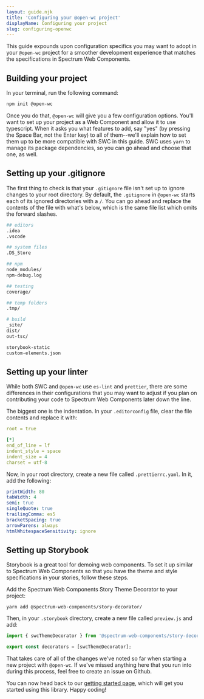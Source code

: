 ```yaml
---
layout: guide.njk
title: 'Configuring your @open-wc project'
displayName: Configuring your project
slug: configuring-openwc
---
```


This guide expounds upon configuration specifics you may want to adopt in your `@open-wc` project for a smoother development experience that matches the specifications in Spectrum Web Components.

## Building your project

In your terminal, run the following command:

```bash
npm init @open-wc
```

Once you do that, `@open-wc` will give you a few configuration options. You'll want to set up your project as a Web Component and allow it to use typescript. When it asks you what features to add, say "yes" (by pressing the Space Bar, not the Enter key) to all of them--we'll explain how to set them up to be more compatible with SWC in this guide. SWC uses `yarn` to manage its package dependencies, so you can go ahead and choose that one, as well.

## Setting up your .gitignore

The first thing to check is that your `.gitignore` file isn't set up to ignore changes to your root directory. By default, the `.gitignore` in `@open-wc` starts each of its ignored directories with a `/`. You can go ahead and replace the contents of the file with what's below, which is the same file list which omits the forward slashes.

```bash
## editors
.idea
.vscode

## system files
.DS_Store

## npm
node_modules/
npm-debug.log

## testing
coverage/

## temp folders
.tmp/

# build
_site/
dist/
out-tsc/

storybook-static
custom-elements.json
```

## Setting up your linter

While both SWC and `@open-wc` use `es-lint` and `prettier`, there are some differences in their configurations that you may want to adjust if you plan on contributing your code to Spectrum Web Components later down the line.

The biggest one is the indentation. In your `.editorconfig` file, clear the file contents and replace it with:

```yaml
root = true

[*]
end_of_line = lf
indent_style = space
indent_size = 4
charset = utf-8
```

Now, in your root directory, create a new file called `.prettierrc.yaml`. In it, add the following:

```yaml
printWidth: 80
tabWidth: 4
semi: true
singleQuote: true
trailingComma: es5
bracketSpacing: true
arrowParens: always
htmlWhitespaceSensitivity: ignore
```

## Setting up Storybook

Storybook is a great tool for demoing web components. To set it up similar to Spectrum Web Components so that you have the theme and style specifications in your stories, follow these steps.

Add the Spectrum Web Components Story Theme Decorator to your project:

```
yarn add @spectrum-web-components/story-decorator/
```

Then, in your `.storybook` directory, create a new file called `preview.js` and add:

```js
import { swcThemeDecorator } from '@spectrum-web-components/story-decorator/decorator.js';

export const decorators = [swcThemeDecorator];
```

That takes care of all of the changes we've noted so far when starting a new project with `@open-wc`. If we've missed anything here that you run into during this process, feel free to create an issue on Github.

You can now head back to our [getting started page](../getting-started.md), which will get you started using this library. Happy coding!
